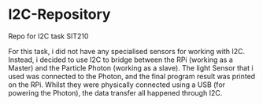 # I2C-Repository
Repo for I2C task SIT210

For this task, i did not have any specialised sensors for working with I2C.
Instead, i decided to use I2C to bridge between the RPi (working as a Master) and the Particle Photon (working as a slave).
The light Sensor that i used was connected to the Photon, and the final program result was printed on the RPi.
Whilst they were physically connected using a USB (for powering the Photon), the data transfer all happened through I2C.
